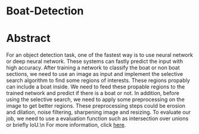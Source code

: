 # Boat-Detection
# Abstract
For an object detection task, one of the fastest way is to use neural network or deep neural
network. These systems can fastly predict the input with high accuracy. After training a network
to classify the boat or non boat sections, we need to use an image as input and implement the
selective search algorithm to find some regions of interests. These regions propably can include a
boat inside. We need to feed these propable regions to the trained network and predict if there is
a boat or not. In addition, before using the selective search, we need to apply some preprocessing
on the image to get better regions. These preprocessing steps could be erosion and dilation,
noise filtering, sharpening image and resizing. To evaluate our job, we need to use a evaluation
function such as intersection over unions or briefly IoU.\n
For more information, click [here](https://drive.google.com/file/d/1-m_EJm1dRCm3pKe2JuVNO4bwoT57mpow/view?usp=sharing).
